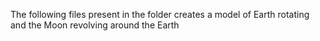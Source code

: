 The following files present in the folder creates a model of Earth
rotating and the Moon revolving around the Earth

